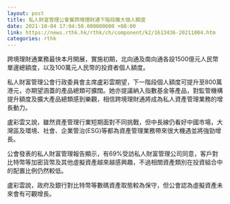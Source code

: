 ```yaml
---
layout: post
title: 私人財富管理公會冀跨境理財通下階段擴大個人額度
date: 2021-10-04 17:04:58.000000000 +08:00
link: https://news.rthk.hk/rthk/ch/component/k2/1613436-20211004.htm
categories: rthk
---
```


跨境理財通業務最快本月開展，實施初期，北向通及南向通各設1500億元人民幣單邊總額度，以及100萬元人民幣的投資者個人額度。

私人財富管理公會行政委員會主席盧彩雲期望，下一階段個人額度可提升至800萬港元，亦期望涵蓋的產品總類可擴闊。她亦提議納入指數基金等產品，對監管機構提升額度及擴大產品總類感到樂觀，相信跨境理財通將成為私人資產管理業務的增長動力。 

盧彩雲又說，雖然資產管理行業短期面對不同挑戰，但中長線仍看好中國市場，大灣區及環境、社會、企業管治(ESG)等都為資產管理業務帶來很大機遇並將強勁增長。

公會發表的私人財富管理報告顯示，有69%受訪私人財富管理公司同意，客戶對比特幣等加密貨幣及其他虛擬資產越來越感興趣，不過相關資產類別在投資組合中的配置比例仍然較低。

盧彩雲說，政府及銀行對比特幣等數碼資產取態較為保守，但公會認為虛擬資產未來會有可觀增長。
